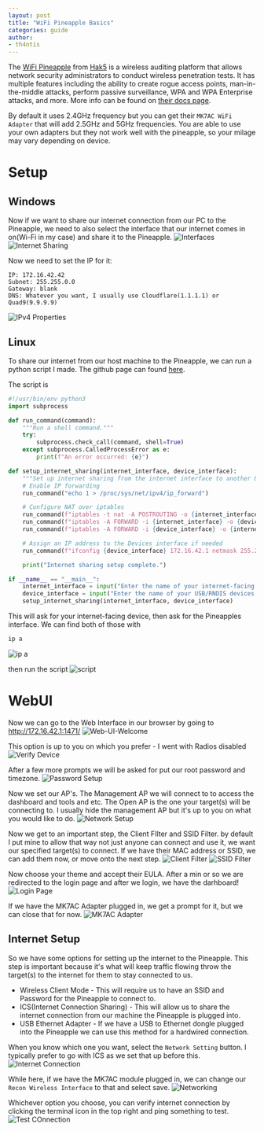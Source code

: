 ```yaml
---
layout: post
title: "WiFi Pineapple Basics"
categories: guide
author:
- th4ntis
---
```


The [WiFi Pineapple](https://shop.hak5.org/products/wifi-pineapple) from [Hak5](https://hak5.org/) is a wireless auditing platform that allows network security administrators to conduct wireless penetration tests. It has multiple features including the ability to create rogue access points, man-in-the-middle attacks, perform passive surveillance, WPA and WPA Enterprise attacks, and more. More info can be found on [their docs page](https://docs.hak5.org/wifi-pineapple).

By default it uses 2.4GHz frequency but you can get their `MK7AC WiFi Adapter` that will add 2.5GHz and 5GHz frequencies. You are able to use your own adapters but they not work well with the pineapple, so your milage may vary depending on device.

# Setup
## Windows
Now if we want to share our internet connection from our PC to the Pineapple, we need to also select the interface that our internet comes in on(Wi-Fi in my case) and share it to the Pineapple.
![Interfaces](https://github.com/Th4ntis/th4ntis.github.io/assets/53808039/852aa8cb-9932-49d6-b2b1-6e7918f73bf6)
![Internet Sharing](https://github.com/Th4ntis/th4ntis.github.io/assets/53808039/4e8620c8-c327-4a9a-8e2b-161a71bd5910)

Now we need to set the IP for it:
```
IP: 172.16.42.42
Subnet: 255.255.0.0
Gateway: blank
DNS: Whatever you want, I usually use Cloudflare(1.1.1.1) or Quad9(9.9.9.9)
```
![IPv4 Properties](https://github.com/Th4ntis/th4ntis.github.io/assets/53808039/b93aff5f-5b8c-4967-a5d5-915b3e485fca)

## Linux
To share our internet from our host machine to the Pineapple, we can run a python script I made. The github page can found [here](https://github.com/Th4ntis/Debian-Internet-Sharing).

The script is
```python
#!/usr/bin/env python3
import subprocess

def run_command(command):
    """Run a shell command."""
    try:
        subprocess.check_call(command, shell=True)
    except subprocess.CalledProcessError as e:
        print(f"An error occurred: {e}")

def setup_internet_sharing(internet_interface, device_interface):
    """Set up internet sharing from the internet interface to another USB/RNDIS Device."""
    # Enable IP forwarding
    run_command("echo 1 > /proc/sys/net/ipv4/ip_forward")

    # Configure NAT over iptables
    run_command(f"iptables -t nat -A POSTROUTING -o {internet_interface} -j MASQUERADE")
    run_command(f"iptables -A FORWARD -i {internet_interface} -o {device_interface} -m state --state RELATED,ESTABLISHED -j ACCEPT")
    run_command(f"iptables -A FORWARD -i {device_interface} -o {internet_interface} -j ACCEPT")

    # Assign an IP address to the Devices interface if needed
    run_command(f"ifconfig {device_interface} 172.16.42.1 netmask 255.255.0.0")

    print("Internet sharing setup complete.")

if __name__ == "__main__":
    internet_interface = input("Enter the name of your internet-facing interface (e.g., eth0, wlan0): ")
    device_interface = input("Enter the name of your USB/RNDIS devices interface (e.g., eth1): ")
    setup_internet_sharing(internet_interface, device_interface)
```

This will ask for your internet-facing device, then ask for the Pineapples interface. We can find both of those with
```bash
ip a
```
![ip a](https://github.com/Th4ntis/th4ntis.github.io/assets/53808039/67749eb6-3366-4eb8-9b1c-3c0c4e2fb028)

then run the script
![script](https://github.com/Th4ntis/th4ntis.github.io/assets/53808039/f9fe58ab-1081-41f7-9fbf-943fbbe94547)

# WebUI
Now we can go to the Web Interface in our browser by going to http://172.16.42.1:1471/
![Web-UI-Welcome](https://github.com/Th4ntis/th4ntis.github.io/assets/53808039/0320d5f2-67fa-41bd-b7ba-27341f1b6369)

This option is up to you on which you prefer - I went with Radios disabled
![Verify Device](https://github.com/Th4ntis/th4ntis.github.io/assets/53808039/9082ce7c-f7d1-46bc-ac45-ae1b2d47d2b9)

After a few more prompts we will be asked for put our root password and timezone.
![Password Setup](https://github.com/Th4ntis/th4ntis.github.io/assets/53808039/7466d21f-13a3-40fa-ba00-0d1f814f5c39)


Now we set our AP's. The Management AP we will connect to to access the dashboard and tools and etc. The Open AP is the one your target(s) will be connecting to. I usually hide the management AP but it's up to you on what you would like to do.
![Network Setup](https://github.com/Th4ntis/th4ntis.github.io/assets/53808039/5588977a-7419-4474-9174-eee7c7452d98)

Now we get to an important step, the Client FIlter and SSID Filter. by default I put mine to allow that way not just anyone can connect and use it, we want our specified target(s) to connect. If we have their MAC address or SSID, we can add them now, or move onto the next step.
![Client Filter](https://github.com/Th4ntis/th4ntis.github.io/assets/53808039/6f6904fc-b150-446f-96d2-35b87ab935c2)
![SSID Filter](https://github.com/Th4ntis/th4ntis.github.io/assets/53808039/3b055003-af27-42cf-b982-6f620ebe8806)

Now choose your theme and accept their EULA. After a min or so we are redirected to the login page and after we login, we have the darhboard!
![Login Page](https://github.com/Th4ntis/th4ntis.github.io/assets/53808039/43214e2f-6737-4951-b848-1f1b2f395ecd)

If we have the MK7AC Adapter plugged in, we get a prompt for it, but we can close that for now.
![MK7AC Adapter](https://github.com/Th4ntis/th4ntis.github.io/assets/53808039/34f71fff-1709-451d-826b-576786b16811)

## Internet Setup
So we have some options for setting up the internet to the Pineapple. This step is important because it's what will keep traffic flowing throw the target(s) to the internet for them to stay connected to us.
- Wireless Client Mode - This will require us to have an SSID and Password for the Pineapple to connect to.
- ICS(Internet Connection Sharing) - This will allow us to share the internet connection from our machine the Pineapple is plugged into.
- USB Ethernet Adapter - If we have a USB to Ethernet dongle plugged into the Pineapple we can use this method for a hardwired connection.

When you know which one you want, select the `Network Setting` button. I typically prefer to go with ICS as we set that up before this.
![Internet Connection](https://github.com/Th4ntis/th4ntis.github.io/assets/53808039/3db54f61-27ef-43f9-8490-c9bc8956efdf)

While here, if we have the MK7AC module plugged in, we can change our `Recon Wireless Interface` to that and select save.
![Networking](https://github.com/Th4ntis/th4ntis.github.io/assets/53808039/6071c948-8cf3-4968-9218-a5851df8f2c3)

Whichever option you choose, you can verify internet connection by clicking the terminal icon in the top right and ping something to test.
![Test COnnection](https://github.com/Th4ntis/th4ntis.github.io/assets/53808039/be8312bd-76b4-44c1-a80e-d3e0a8398208)

